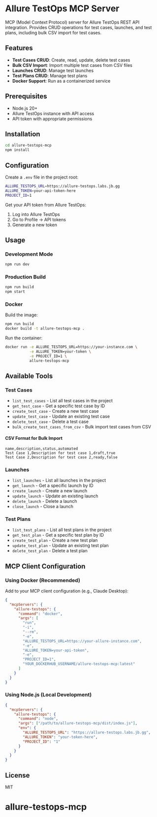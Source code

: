 # Allure TestOps MCP Server

MCP (Model Context Protocol) server for Allure TestOps REST API integration. Provides CRUD operations for test cases, launches, and test plans, including bulk CSV import for test cases.

## Features

- **Test Cases CRUD**: Create, read, update, delete test cases
- **Bulk CSV Import**: Import multiple test cases from CSV files
- **Launches CRUD**: Manage test launches
- **Test Plans CRUD**: Manage test plans
- **Docker Support**: Run as a containerized service

## Prerequisites

- Node.js 20+
- Allure TestOps instance with API access
- API token with appropriate permissions

## Installation

```bash
cd allure-testops-mcp
npm install
```

## Configuration

Create a `.env` file in the project root:

```bash
ALLURE_TESTOPS_URL=https://allure-testops.labs.jb.gg
ALLURE_TOKEN=your-api-token-here
PROJECT_ID=1
```

Get your API token from Allure TestOps:
1. Log into Allure TestOps
2. Go to Profile → API tokens
3. Generate a new token

## Usage

### Development Mode

```bash
npm run dev
```

### Production Build

```bash
npm run build
npm start
```

### Docker

Build the image:
```bash
npm run build
docker build -t allure-testops-mcp .
```

Run the container:
```bash
docker run -e ALLURE_TESTOPS_URL=https://your-instance.com \
           -e ALLURE_TOKEN=your-token \
           -e PROJECT_ID=1 \
           allure-testops-mcp
```

## Available Tools

### Test Cases

- `list_test_cases` - List all test cases in the project
- `get_test_case` - Get a specific test case by ID
- `create_test_case` - Create a new test case
- `update_test_case` - Update an existing test case
- `delete_test_case` - Delete a test case
- `bulk_create_test_cases_from_csv` - Bulk import test cases from CSV

#### CSV Format for Bulk Import

```csv
name,description,status,automated
Test Case 1,Description for test case 1,draft,true
Test Case 2,Description for test case 2,ready,false
```

### Launches

- `list_launches` - List all launches in the project
- `get_launch` - Get a specific launch by ID
- `create_launch` - Create a new launch
- `update_launch` - Update an existing launch
- `delete_launch` - Delete a launch
- `close_launch` - Close a launch

### Test Plans

- `list_test_plans` - List all test plans in the project
- `get_test_plan` - Get a specific test plan by ID
- `create_test_plan` - Create a new test plan
- `update_test_plan` - Update an existing test plan
- `delete_test_plan` - Delete a test plan

## MCP Client Configuration

### Using Docker (Recommended)

Add to your MCP client configuration (e.g., Claude Desktop):

```json
{
  "mcpServers": {
    "allure-testops": {
      "command": "docker",
      "args": [
        "run",
        "-i",
        "--rm",
        "-e",
        "ALLURE_TESTOPS_URL=https://your-allure-instance.com",
        "-e",
        "ALLURE_TOKEN=your-api-token",
        "-e",
        "PROJECT_ID=1",
        "YOUR_DOCKERHUB_USERNAME/allure-testops-mcp:latest"
      ]
    }
  }
}
```

### Using Node.js (Local Development)

```json
{
  "mcpServers": {
    "allure-testops": {
      "command": "node",
      "args": ["/path/to/allure-testops-mcp/dist/index.js"],
      "env": {
        "ALLURE_TESTOPS_URL": "https://allure-testops.labs.jb.gg",
        "ALLURE_TOKEN": "your-token-here",
        "PROJECT_ID": "1"
      }
    }
  }
}
```

## License

MIT
# allure-testops-mcp
